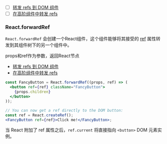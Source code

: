 - [ ] [转发 refs 到 DOM 组件](https://zh-hans.reactjs.org/docs/forwarding-refs.html#forwarding-refs-to-dom-components)
- [ ] [在高阶组件中转发 refs](https://zh-hans.reactjs.org/docs/forwarding-refs.html#forwarding-refs-in-higher-order-components)

### React.forwardRef

`React.forwardRef` 会创建一个React组件，这个组件能够将其接受的 [ref](https://zh-hans.reactjs.org/docs/refs-and-the-dom.html) 属性转发到其组件树下的另一个组件中。

props和ref作为参数，返回React节点

- [转发 refs 到 DOM 组件](https://zh-hans.reactjs.org/docs/forwarding-refs.html#forwarding-refs-to-dom-components)
- [在高阶组件中转发 refs](https://zh-hans.reactjs.org/docs/forwarding-refs.html#forwarding-refs-in-higher-order-components)

```jsx
const FancyButton = React.forwardRef((props, ref) => (
  <button ref={ref} className="FancyButton">
    {props.children}
  </button>
));

// You can now get a ref directly to the DOM button:
const ref = React.createRef();
<FancyButton ref={ref}>Click me!</FancyButton>;
```

当 React 附加了 ref 属性之后，`ref.current` 将直接指向 `<button>` DOM 元素实例。


